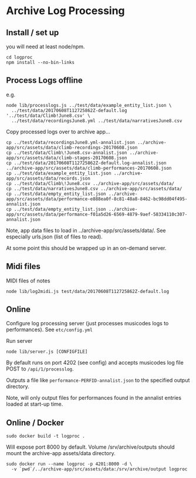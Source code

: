 # Archive Log Processing

## Install / set up

you will need at least node/npm.

```
cd logproc
npm install --no-bin-links
```

## Process Logs offline

e.g.
```
node lib/processlogs.js ../test/data/example_entity_list.json \
  ../test/data/20170608T112725862Z-default.log '../test/data/Climb!June8.csv' \
  ../test/data/recordingsJune8.yml ../test/data/narrativesJune8.csv
```

Copy processed logs over to archive app...
```
cp ../test/data/recordingsJune8.yml-annalist.json ../archive-app/src/assets/data/climb-recordings-20170608.json
cp ../test/data/Climb\!June8.csv-annalist.json ../archive-app/src/assets/data/climb-stages-20170608.json
cp ../test/data/20170608T112725862Z-default.log-annalist.json ../archive-app/src/assets/data/climb-performances-20170608.json
cp ../test/data/example_entity_list.json ../archive-app/src/assets/data/records.json
cp ../test/data/Climb\!June8.csv ../archive-app/src/assets/data/
cp ../test/data/narrativesJune8.csv ../archive-app/src/assets/data/
cp ../test/data/empty_entity_list.json ../archive-app/src/assets/data/performance-e888ea0f-8c81-48a8-8462-bc98dd04f495-annalist.json
cp ../test/data/empty_entity_list.json ../archive-app/src/assets/data/performance-f01a5d26-6569-4879-9aef-58334110c307-annalist.json
```
Note, app data files to load in ../archive-app/src/assets/data/. See especially
urls.json (list of files to read).

At some point this should be wrapped up in an on-demand server.

## Midi files

MIDI files of notes
```
node lib/log2midi.js test/data/20170608T112725862Z-default.log
```

## Online

Configure log processing server (just processes musicodes logs to performances).
See `etc/config.yml`

Run server
```
node lib/server.js [CONFIGFILE]
```

By default runs on port 4202 (see config) and accepts musicodes log file POST to `/api/1/processlog`.

Outputs a file like `performance-PERFID-annalist.json` to the specified output directory.

Note, will only output files for performances found in the annalist entries loaded at start-up time.

## Online / Docker

```
sudo docker build -t logproc .
```

Will expose port 8000 by default. Volume /srv/archive/outputs should mount the archive-app assets/data directory.

```
sudo docker run --name logproc -p 4201:8000 -d \
  -v `pwd`/../archive-app/src/assets/data:/srv/archive/output logproc
```
